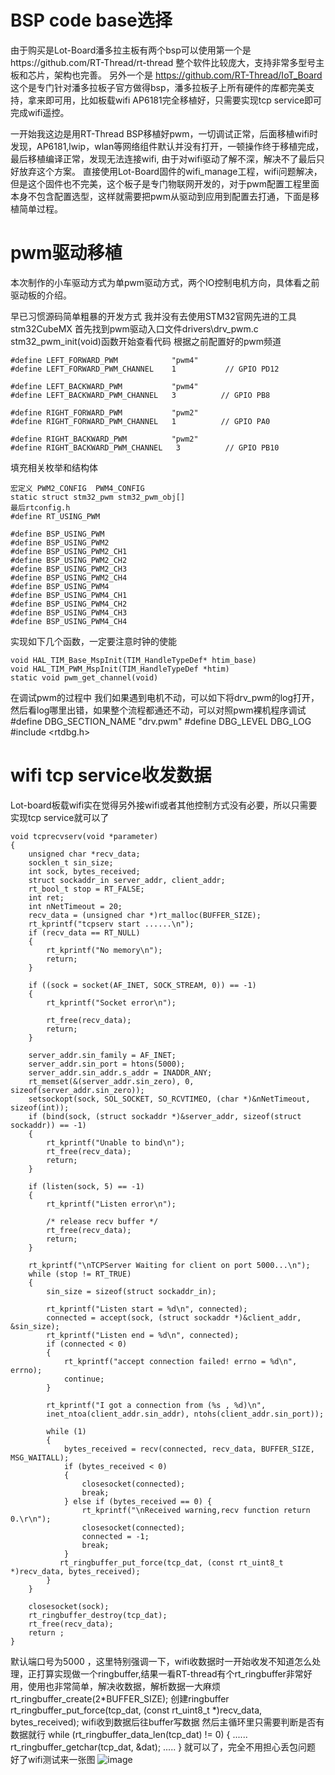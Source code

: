 # BSP code base选择
由于购买是Lot-Board潘多拉主板有两个bsp可以使用第一个是https://github.com/RT-Thread/rt-thread
整个软件比较庞大，支持非常多型号主板和芯片，架构也完善。
另外一个是 https://github.com/RT-Thread/IoT_Board
这个是专门针对潘多拉板子官方做得bsp，潘多拉板子上所有硬件的库都完美支持，拿来即可用，比如板载wifi AP6181完全移植好，只需要实现tcp service即可完成wifi遥控。

一开始我这边是用RT-Thread BSP移植好pwm，一切调试正常，后面移植wifi时发现，AP6181,lwip，wlan等网络组件默认并没有打开，一顿操作终于移植完成，最后移植编译正常，发现无法连接wifi, 由于对wifi驱动了解不深，解决不了最后只好放弃这个方案。
直接使用Lot-Board固件的wifi_manage工程，wifi问题解决，但是这个固件也不完美，这个板子是专门物联网开发的，对于pwm配置工程里面本身不包含配置选型，这样就需要把pwm从驱动到应用到配置去打通，下面是移植简单过程。

# pwm驱动移植
本次制作的小车驱动方式为单pwm驱动方式，两个IO控制电机方向，具体看之前驱动板的介绍。

早已习惯源码简单粗暴的开发方式 我并没有去使用STM32官网先进的工具stm32CubeMX
首先找到pwm驱动入口文件drivers\drv_pwm.c
stm32_pwm_init(void)函数开始查看代码
根据之前配置好的pwm频道
```
#define LEFT_FORWARD_PWM            "pwm4"
#define LEFT_FORWARD_PWM_CHANNEL    1           // GPIO PD12

#define LEFT_BACKWARD_PWM           "pwm4"   
#define LEFT_BACKWARD_PWM_CHANNEL   3          // GPIO PB8

#define RIGHT_FORWARD_PWM           "pwm2"
#define RIGHT_FORWARD_PWM_CHANNEL   1          // GPIO PA0

#define RIGHT_BACKWARD_PWM          "pwm2"
#define RIGHT_BACKWARD_PWM_CHANNEL   3          // GPIO PB10

````
填充相关枚举和结构体
````
宏定义 PWM2_CONFIG  PWM4_CONFIG
static struct stm32_pwm stm32_pwm_obj[] 
最后rtconfig.h
#define RT_USING_PWM

#define BSP_USING_PWM
#define BSP_USING_PWM2
#define BSP_USING_PWM2_CH1
#define BSP_USING_PWM2_CH2
#define BSP_USING_PWM2_CH3
#define BSP_USING_PWM2_CH4
#define BSP_USING_PWM4
#define BSP_USING_PWM4_CH1
#define BSP_USING_PWM4_CH2
#define BSP_USING_PWM4_CH3
#define BSP_USING_PWM4_CH4

````
实现如下几个函数，一定要注意时钟的使能

````
void HAL_TIM_Base_MspInit(TIM_HandleTypeDef* htim_base)
void HAL_TIM_PWM_MspInit(TIM_HandleTypeDef *htim)
static void pwm_get_channel(void)
````

在调试pwm的过程中 我们如果遇到电机不动，可以如下将drv_pwm的log打开，然后看log哪里出错，如果整个流程都通还不动，可以对照pwm裸机程序调试
#define DBG_SECTION_NAME     "drv.pwm"
#define DBG_LEVEL     DBG_LOG
#include <rtdbg.h>

# wifi tcp service收发数据
Lot-board板载wifi实在觉得另外接wifi或者其他控制方式没有必要，所以只需要实现tcp service就可以了
````
void tcprecvserv(void *parameter)
{
    unsigned char *recv_data; 
    socklen_t sin_size;
    int sock, bytes_received;
    struct sockaddr_in server_addr, client_addr;
    rt_bool_t stop = RT_FALSE;
    int ret;
    int nNetTimeout = 20;
    recv_data = (unsigned char *)rt_malloc(BUFFER_SIZE);
    rt_kprintf("tcpserv start ......\n");
    if (recv_data == RT_NULL)
    {
        rt_kprintf("No memory\n");
        return;
    }

    if ((sock = socket(AF_INET, SOCK_STREAM, 0)) == -1)
    {
        rt_kprintf("Socket error\n");

        rt_free(recv_data);
        return;
    }

    server_addr.sin_family = AF_INET;
    server_addr.sin_port = htons(5000);
    server_addr.sin_addr.s_addr = INADDR_ANY;
    rt_memset(&(server_addr.sin_zero), 0, sizeof(server_addr.sin_zero));
    setsockopt(sock, SOL_SOCKET, SO_RCVTIMEO, (char *)&nNetTimeout, sizeof(int)); 
    if (bind(sock, (struct sockaddr *)&server_addr, sizeof(struct sockaddr)) == -1)
    {
        rt_kprintf("Unable to bind\n");
        rt_free(recv_data);
        return;
    }

    if (listen(sock, 5) == -1)
    {
        rt_kprintf("Listen error\n");

        /* release recv buffer */
        rt_free(recv_data);
        return;
    }

    rt_kprintf("\nTCPServer Waiting for client on port 5000...\n");
    while (stop != RT_TRUE)
    {
        sin_size = sizeof(struct sockaddr_in);

        rt_kprintf("Listen start = %d\n", connected);
        connected = accept(sock, (struct sockaddr *)&client_addr, &sin_size);
        rt_kprintf("Listen end = %d\n", connected);
        if (connected < 0)
        {
            rt_kprintf("accept connection failed! errno = %d\n", errno);
            continue;
        }

        rt_kprintf("I got a connection from (%s , %d)\n",
        inet_ntoa(client_addr.sin_addr), ntohs(client_addr.sin_port));

        while (1)
        {
            bytes_received = recv(connected, recv_data, BUFFER_SIZE, MSG_WAITALL);
            if (bytes_received < 0)
            {
                closesocket(connected);
                break;
            } else if (bytes_received == 0) {
                rt_kprintf("\nReceived warning,recv function return 0.\r\n");
                closesocket(connected);
                connected = -1;
                break;
            }
           rt_ringbuffer_put_force(tcp_dat, (const rt_uint8_t *)recv_data, bytes_received);
        }
    }

    closesocket(sock);
    rt_ringbuffer_destroy(tcp_dat);
    rt_free(recv_data);
    return ;
}
````

默认端口号为5000 ，这里特别强调一下，wifi收数据时一开始收发不知道怎么处理，正打算实现做一个ringbuffer,结果一看RT-thread有个rt_ringbuffer非常好用，使用也非常简单，解决收数据，解析数据一大麻烦
rt_ringbuffer_create(2*BUFFER_SIZE); 创建ringbuffer
rt_ringbuffer_put_force(tcp_dat, (const rt_uint8_t *)recv_data, bytes_received);  wifi收到数据后往buffer写数据
然后主循环里只需要判断是否有数据就行
    while (rt_ringbuffer_data_len(tcp_dat) != 0) {
        ......
        rt_ringbuffer_getchar(tcp_dat, &dat);
        .....
        }
就可以了，完全不用担心丢包问题
好了wifi测试来一张图
![image](pic/tcp_service_test.png)




